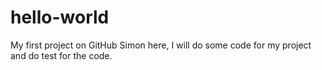 # hello-world
My first project on GitHub
Simon here, I will do some code for my project and do test for the code.
